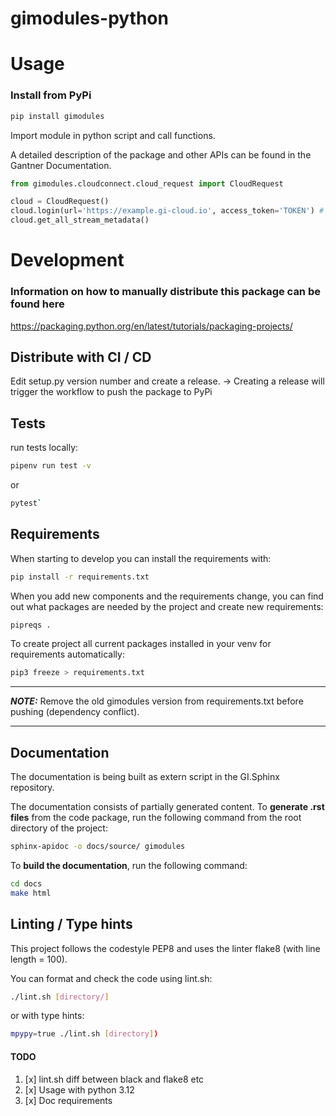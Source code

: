 # gimodules-python

# Usage

### Install from PyPi

```bash 
pip install gimodules
```

Import module in python script and call functions.

A detailed description of the package and other APIs can be found in the Gantner Documentation.

```python
from gimodules.cloudconnect.cloud_request import CloudRequest

cloud = CloudRequest()
cloud.login(url='https://example.gi-cloud.io', access_token='TOKEN') # Create a token under Tools -> Monitor
cloud.get_all_stream_metadata()
```


# Development

### Information on how to manually distribute this package can be found here

https://packaging.python.org/en/latest/tutorials/packaging-projects/

## Distribute with CI / CD
Edit setup.py version number and create a release.
-> Creating a release will trigger the workflow to push the package to PyPi

## Tests

run tests locally:

```bash
pipenv run test -v
```

or 

```bash
pytest`
```

## Requirements

When starting to develop you can install the requirements with:

```bash
pip install -r requirements.txt
```

When you add new components and the requirements change, 
you can find out what packages are needed by the project and create new requirements:

```bash
pipreqs .
```

To create project all current packages installed in your venv for requirements automatically:

```bash
pip3 freeze > requirements.txt
```
---

**_NOTE:_** Remove the old gimodules version from requirements.txt before pushing (dependency conflict).

---

## Documentation

The documentation is being built as extern script in the GI.Sphinx repository.

The documentation consists of partially generated content. 
To **generate .rst files** from the code package, run the following command from the root directory of the project:

```bash
sphinx-apidoc -o docs/source/ gimodules
```

To **build the documentation**, run the following command:

```bash
cd docs
make html
```

## Linting / Type hints

This project follows the codestyle PEP8 and uses the linter flake8 (with line length = 100).

You can format and check the code using lint.sh:
    
```bash
./lint.sh [directory/]
```
or with type hints:

```bash
mpypy=true ./lint.sh [directory])
```

#### TODO
1. [x] lint.sh diff between black and flake8 etc
2. [x] Usage with python 3.12
3. [x] Doc requirements 
